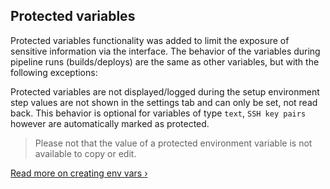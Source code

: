 ## Protected variables

Protected variables functionality was added to limit the exposure of sensitive
information via the interface. The behavior of the variables during pipeline runs
(builds/deploys) are the same as other variables, but with the following exceptions:

Protected variables are not displayed/logged during the setup environment step
values are not shown in the settings tab and can only be set, not read back.
This behavior is optional for variables of type `text`, `SSH key pairs` however
are automatically marked as protected.

> Please not that the value of a protected environment variable is not available to copy or edit.

[Read more on creating env vars &rsaquo;](/docs/environment-variables/creating-env-vars.html)
